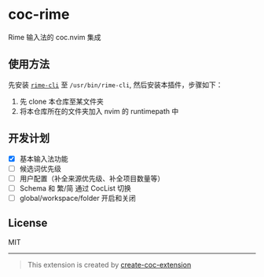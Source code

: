 # coc-rime

Rime 输入法的 coc.nvim 集成

## 使用方法

先安装 [`rime-cli`](https://github.com/tonyfettes/rime-cli) 至 `/usr/bin/rime-cli`,
然后安装本插件，步骤如下：

1. 先 clone 本仓库至某文件夹
2. 将本仓库所在的文件夹加入 nvim 的 runtimepath 中

## 开发计划

- [x] 基本输入法功能
- [ ] 候选词优先级
- [ ] 用户配置（补全来源优先级、补全项目数量等）
- [ ] Schema 和 繁/简 通过 CocList 切换
- [ ] global/workspace/folder 开启和关闭

## License

MIT

---

> This extension is created by [create-coc-extension](https://github.com/fannheyward/create-coc-extension)
